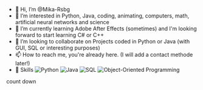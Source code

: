 - 👋 Hi, I’m @Mika-Rsbg
- 👀 I’m interested in Python, Java, coding, animating, computers, math, artificial neural networks and science
- 🌱 I’m currently learning Adobe After Effects (sometimes) and I'm looking forward to start learning C# or C++
- 💞️ I’m looking to collaborate on Projects coded in Python or Java (with GUI, SQL or interesting purposes)
- 📫 How to reach me, you're already here. (I will add a contact methode later!)
- 🚀 Skills ![Python](https://img.shields.io/badge/Python-blue) ![Java](https://img.shields.io/badge/Java-red) ![SQL](https://img.shields.io/badge/SQL-orange) ![Object-Oriented Programming](https://img.shields.io/badge/OOP-green)

count down

<!---
Mika-Rsbg/Mika-Rsbg is a ✨ special ✨ repository because its `README.md` (this file) appears on your GitHub profile.
You can click the Preview link to take a look at your changes.
--->
